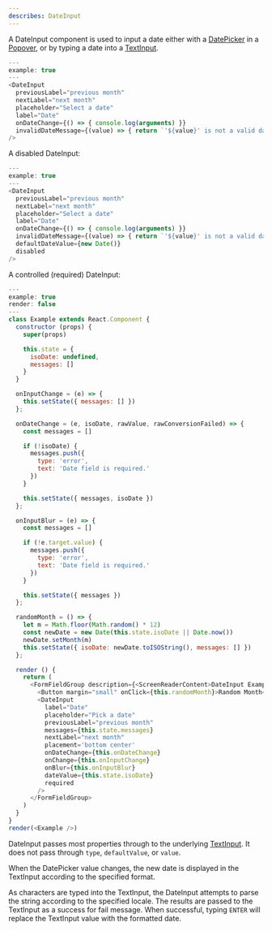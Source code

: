 ```yaml
---
describes: DateInput
---
```


A DateInput component is used to input a date either with a
[DatePicker](#DatePicker) in a [Popover](#Popover), or by typing a date into a
[TextInput](#TextInput).

```js
---
example: true
---
<DateInput
  previousLabel="previous month"
  nextLabel="next month"
  placeholder="Select a date"
  label="Date"
  onDateChange={() => { console.log(arguments) }}
  invalidDateMessage={(value) => { return `'${value}' is not a valid date` }}
/>
```

A disabled DateInput:

```js
---
example: true
---
<DateInput
  previousLabel="previous month"
  nextLabel="next month"
  placeholder="Select a date"
  label="Date"
  onDateChange={() => { console.log(arguments) }}
  invalidDateMessage={(value) => { return `'${value}' is not a valid date` }}
  defaultDateValue={new Date()}
  disabled
/>
```

A controlled (required) DateInput:

```js
---
example: true
render: false
---
class Example extends React.Component {
  constructor (props) {
    super(props)

    this.state = {
      isoDate: undefined,
      messages: []
    }
  }

  onInputChange = (e) => {
    this.setState({ messages: [] })
  };

  onDateChange = (e, isoDate, rawValue, rawConversionFailed) => {
    const messages = []

    if (!isoDate) {
      messages.push({
        type: 'error',
        text: 'Date field is required.'
      })
    }

    this.setState({ messages, isoDate })
  };

  onInputBlur = (e) => {
    const messages = []

    if (!e.target.value) {
      messages.push({
        type: 'error',
        text: 'Date field is required.'
      })
    }

    this.setState({ messages })
  };

  randomMonth = () => {
    let m = Math.floor(Math.random() * 12)
    const newDate = new Date(this.state.isoDate || Date.now())
    newDate.setMonth(m)
    this.setState({ isoDate: newDate.toISOString(), messages: [] })
  };

  render () {
    return (
      <FormFieldGroup description={<ScreenReaderContent>DateInput Example</ScreenReaderContent>}>
        <Button margin="small" onClick={this.randomMonth}>Random Month</Button>
        <DateInput
          label="Date"
          placeholder="Pick a date"
          previousLabel="previous month"
          messages={this.state.messages}
          nextLabel="next month"
          placement='bottom center'
          onDateChange={this.onDateChange}
          onChange={this.onInputChange}
          onBlur={this.onInputBlur}
          dateValue={this.state.isoDate}
          required
        />
      </FormFieldGroup>
    )
  }
}
render(<Example />)
```

DateInput passes most properties through to the underlying [TextInput](#TextInput).
It does not pass through `type`, `defaultValue`, or `value`.

When the DatePicker value changes, the new date is displayed in the TextInput
according to the specified format.

As characters are typed into the TextInput, the DateInput attempts to parse
the string according to the specified locale. The results are passed to the
TextInput as a success for fail message. When successful, typing `ENTER` will replace
the TextInput value with the formatted date.

